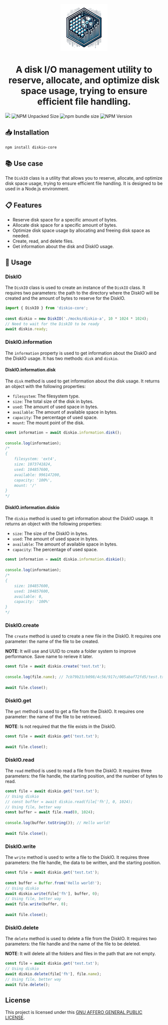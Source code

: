 <p align="center">
  <a href="https://github.com/xutyxd/diskio">
    <picture>
      <source srcset="diskio-logo.png" width="150">
      <img alt="diskio logo" src="./diskio-logo.png" width="150">
    </picture>
  </a>
</p>

<h1 align="center">
  A disk I/O management utility to reserve, allocate, and optimize disk space usage, trying to ensure efficient file handling.
</h1>

<p align="left">
    <img src="https://img.shields.io/npm/dw/diskio-core"/>
    <img alt="NPM Unpacked Size" src="https://img.shields.io/npm/unpacked-size/diskio-core">
    <img alt="npm bundle size" src="https://img.shields.io/bundlephobia/min/diskio-core">
    <img alt="NPM Version" src="https://img.shields.io/npm/v/diskio-core">
</p>

## 📥 Installation

```bash
npm install diskio-core
```

## 📚 Use case

The `DiskIO` class is a utility that allows you to reserve, allocate, and optimize disk space usage, trying to ensure efficient file handling. It is designed to be used in a Node.js environment.

## 📋 Features

- Reserve disk space for a specific amount of bytes.
- Allocate disk space for a specific amount of bytes.
- Optimize disk space usage by allocating and freeing disk space as needed.
- Create, read, and delete files.
- Get information about the disk and DiskIO usage.

## 📖 Usage


### DiskIO

The `DiskIO` class is used to create an instance of the `DiskIO` class. It requires two parameters: the path to the directory where the DiskIO will be created and the amount of bytes to reserve for the DiskIO.

```typescript
import { DiskIO } from 'diskio-core';

const diskio = new DiskIO('./mocks/diskio-a', 10 * 1024 * 1024);
// Need to wait for the DiskIO to be ready
await diskio.ready;

```

### DiskIO.information

The `information` property is used to get information about the DiskIO and the DiskIO usage. It has two methods: `disk` and `diskio`.

#### DiskIO.information.disk

The `disk` method is used to get information about the disk usage. It returns an object with the following properties:

- `filesystem`: The filesystem type.
- `size`: The total size of the disk in bytes.
- `used`: The amount of used space in bytes.
- `available`: The amount of available space in bytes.
- `capacity`: The percentage of used space.
- `mount`: The mount point of the disk.

```typescript
const information = await diskio.information.disk();

console.log(information);
/*
{
    filesystem: 'ext4',
    size: 1073741824,
    used: 104857600,
    available: 996147200,
    capacity: '100%',
    mount: '/'
}
*/
```

#### DiskIO.information.diskio

The `diskio` method is used to get information about the DiskIO usage. It returns an object with the following properties:

- `size`: The size of the DiskIO in bytes.
- `used`: The amount of used space in bytes.
- `available`: The amount of available space in bytes.
- `capacity`: The percentage of used space.

```typescript
const information = await diskio.information.diskio();

console.log(information);
/*
{
    size: 104857600,
    used: 104857600,
    available: 0,
    capacity: '100%'
}
*/
```

### DiskIO.create

The `create` method is used to create a new file in the DiskIO. It requires one parameter: the name of the file to be created.

**NOTE**: It will use and UUID to create a folder system to improve performance. Save name to rerieve it later.

```typescript
const file = await diskio.create('test.txt');

console.log(file.name); // 7cb79b23/b098/4c56/917c/005abaf72fd5/test.txt

await file.close();
```

### DiskIO.get

The `get` method is used to get a file from the DiskIO. It requires one parameter: the name of the file to be retrieved.

**NOTE**: Is not required that the file exists in the DiskIO.

```typescript
const file = await diskio.get('test.txt');

await file.close();
```

### DiskIO.read

The `read` method is used to read a file from the DiskIO. It requires three parameters: the file handle, the starting position, and the number of bytes to read.

```typescript
const file = await diskio.get('test.txt');
// Using diskio
// const buffer = await diskio.read(file['fh'], 0, 1024);
// Using file, better way
const buffer = await file.read(0, 1024);

console.log(buffer.toString()); // Hello world!

await file.close();
```

### DiskIO.write

The `write` method is used to write a file to the DiskIO. It requires three parameters: the file handle, the data to be written, and the starting position.

```typescript
const file = await diskio.get('test.txt');

const buffer = Buffer.from('Hello world!');
// Using diskio
await diskio.write(file['fh'], buffer, 0);
// Using file, better way
await file.write(buffer, 0);

await file.close();
```

### DiskIO.delete

The `delete` method is used to delete a file from the DiskIO. It requires two parameters: the file handle and the name of the file to be deleted.

**NOTE**: It will delete all the folders and files in the path that are not empty.

```typescript
const file = await diskio.get('test.txt');
// Using diskio
await diskio.delete(file['fh'], file.name);
// Using file, better way
await file.delete();
```

## License

This project is licensed under this [GNU AFFERO GENERAL PUBLIC LICENSE](https://github.com/xutyxd/diskio/blob/main/LICENSE).